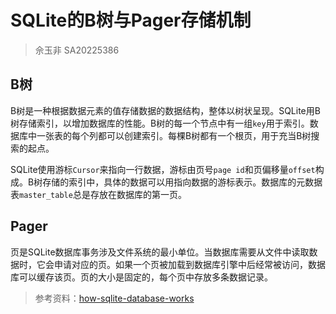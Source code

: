 # SQLite的B树与Pager存储机制

> 佘玉非 SA20225386

## B树

B树是一种根据数据元素的值存储数据的数据结构，整体以树状呈现。SQLite用B树存储索引，以增加数据库的性能。B树的每一个节点中有一组`key`用于索引。数据库中一张表的每个列都可以创建索引。每棵B树都有一个根页，用于充当B树搜索的起点。

SQLite使用游标`Cursor`来指向一行数据，游标由页号`page id`和页偏移量`offset`构成。B树存储的索引中，具体的数据可以用指向数据的游标表示。数据库的元数据表`master_table`总是存放在数据库的第一页。

## Pager

页是SQLite数据库事务涉及文件系统的最小单位。当数据库需要从文件中读取数据时，它会申请对应的页。如果一个页被加载到数据库引擎中后经常被访问，数据库可以缓存该页。页的大小是固定的，每个页中存放多条数据记录。

> 参考资料：[how-sqlite-database-works](https://dzone.com/articles/how-sqlite-database-works)
